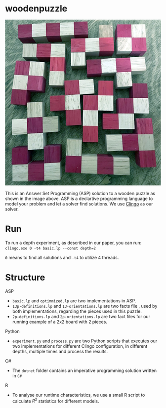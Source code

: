 # woodenpuzzle

![Wooden puzzel](images/IMG_6089.jpg)

This is an Answer Set Programming (ASP) solution to a wooden puzzle as shown in the image above. ASP is a declartive programming language to model your problem and let a solver find solutions. We use [Clingo](https://potassco.org/clingo/) as our solver. 


# Run
To run a depth experiment, as described in our paper, you can run: `clingo.exe 0 -t4 basic.lp --const depth=2`

`0` means to find all solutions and `-t4` to utilize 4 threads.

# Structure

ASP
- `basic.lp` and `optimmized.lp` are two implementations in ASP.
- `13p-definitions.lp` and `13-orientations.lp` are two facts file , used by both implementations, regarding the pieces used in this puzzle. 
- `2p-definitions.lp` and `2p-orientations.lp` are two fact files for our running example of a 2x2 board with 2 pieces.

Python
- `experiment.py` and `process.py` are two Python scripts that executes our two implementations for different Clingo configuration, in different depths, multiple times and process the results. 

C#
- The `dotnet` folder contains an imperative programming solution written in `C#` 

R
- To analyse our runtime characteristics, we use a small R script to calculate $R^2$ statistics for different models.

